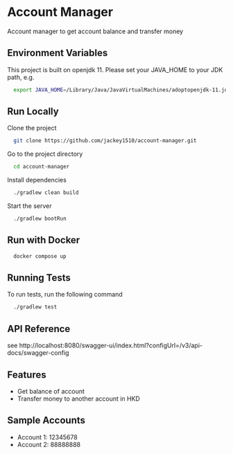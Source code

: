 # Account Manager

Account manager to get account balance and transfer money

## Environment Variables

This project is built on openjdk 11. Please set your JAVA_HOME to your JDK path, e.g.

```bash
  export JAVA_HOME=/Library/Java/JavaVirtualMachines/adoptopenjdk-11.jdk/Contents/Home
```

## Run Locally

Clone the project

```bash
  git clone https://github.com/jackey1510/account-manager.git
```

Go to the project directory

```bash
  cd account-manager
```

Install dependencies

```bash
  ./gradlew clean build
```

Start the server

```bash
  ./gradlew bootRun
```

## Run with Docker

```bash
  docker compose up
```

## Running Tests

To run tests, run the following command

```bash
  ./gradlew test
```

## API Reference

see http://localhost:8080/swagger-ui/index.html?configUrl=/v3/api-docs/swagger-config

## Features

- Get balance of account
- Transfer money to another account in HKD

## Sample Accounts

- Account 1: 12345678
- Account 2: 88888888

  
